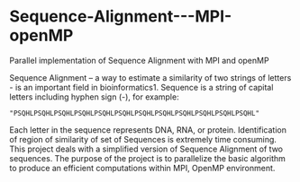 # Sequence-Alignment---MPI-openMP
Parallel implementation of Sequence Alignment with MPI and openMP


Sequence Alignment – a way to estimate a similarity of two strings of letters - is an important field in bioinformatics1. Sequence is a string of capital letters including hyphen sign (-), for example:

    "PSQHLPSQHLPSQHLPSQHLPSQHLPSQHLPSQHLPSQHLPSQHLPSQHLPSQHLPSQHL"
    
Each letter in the sequence represents DNA, RNA, or protein. Identification of region of similarity of set of Sequences is extremely time consuming. This project deals with a simplified version of Sequence Alignment of two sequences. The purpose of the project is to parallelize the basic algorithm to produce an efficient computations within MPI, OpenMP environment.

